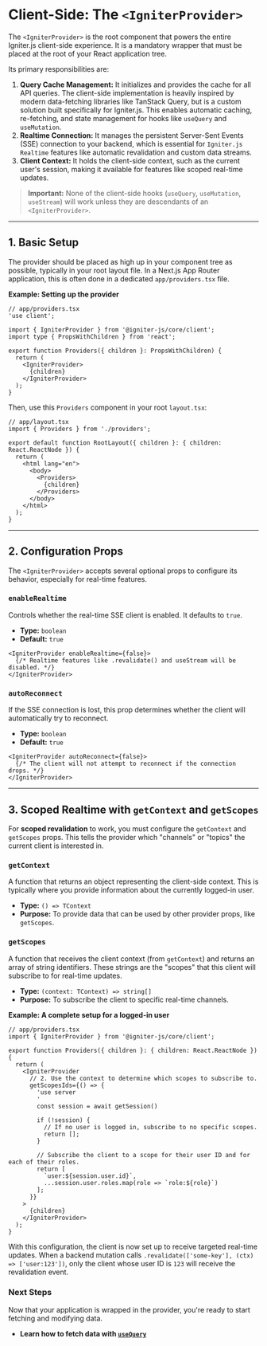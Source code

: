 # Client-Side: The `<IgniterProvider>`

The `<IgniterProvider>` is the root component that powers the entire Igniter.js client-side experience. It is a mandatory wrapper that must be placed at the root of your React application tree.

Its primary responsibilities are:

1.  **Query Cache Management:** It initializes and provides the cache for all API queries. The client-side implementation is heavily inspired by modern data-fetching libraries like TanStack Query, but is a custom solution built specifically for Igniter.js. This enables automatic caching, re-fetching, and state management for hooks like `useQuery` and `useMutation`.
2.  **Realtime Connection:** It manages the persistent Server-Sent Events (SSE) connection to your backend, which is essential for `Igniter.js Realtime` features like automatic revalidation and custom data streams.
3.  **Client Context:** It holds the client-side context, such as the current user's session, making it available for features like scoped real-time updates.

> **Important:** None of the client-side hooks (`useQuery`, `useMutation`, `useStream`) will work unless they are descendants of an `<IgniterProvider>`.

---

## 1. Basic Setup

The provider should be placed as high up in your component tree as possible, typically in your root layout file. In a Next.js App Router application, this is often done in a dedicated `app/providers.tsx` file.

**Example: Setting up the provider**

```tsx
// app/providers.tsx
'use client';

import { IgniterProvider } from '@igniter-js/core/client';
import type { PropsWithChildren } from 'react';

export function Providers({ children }: PropsWithChildren) {
  return (
    <IgniterProvider>
      {children}
    </IgniterProvider>
  );
}
```

Then, use this `Providers` component in your root `layout.tsx`:

```tsx
// app/layout.tsx
import { Providers } from './providers';

export default function RootLayout({ children }: { children: React.ReactNode }) {
  return (
    <html lang="en">
      <body>
        <Providers>
          {children}
        </Providers>
      </body>
    </html>
  );
}
```

---

## 2. Configuration Props

The `<IgniterProvider>` accepts several optional props to configure its behavior, especially for real-time features.

### `enableRealtime`

Controls whether the real-time SSE client is enabled. It defaults to `true`.

-   **Type:** `boolean`
-   **Default:** `true`

```tsx
<IgniterProvider enableRealtime={false}>
  {/* Realtime features like .revalidate() and useStream will be disabled. */}
</IgniterProvider>
```

### `autoReconnect`

If the SSE connection is lost, this prop determines whether the client will automatically try to reconnect.

-   **Type:** `boolean`
-   **Default:** `true`

```tsx
<IgniterProvider autoReconnect={false}>
  {/* The client will not attempt to reconnect if the connection drops. */}
</IgniterProvider>
```

---

## 3. Scoped Realtime with `getContext` and `getScopes`

For **scoped revalidation** to work, you must configure the `getContext` and `getScopes` props. This tells the provider which "channels" or "topics" the current client is interested in.

### `getContext`

A function that returns an object representing the client-side context. This is typically where you provide information about the currently logged-in user.

-   **Type:** `() => TContext`
-   **Purpose:** To provide data that can be used by other provider props, like `getScopes`.

### `getScopes`

A function that receives the client context (from `getContext`) and returns an array of string identifiers. These strings are the "scopes" that this client will subscribe to for real-time updates.

-   **Type:** `(context: TContext) => string[]`
-   **Purpose:** To subscribe the client to specific real-time channels.

**Example: A complete setup for a logged-in user**

```tsx
// app/providers.tsx
import { IgniterProvider } from '@igniter-js/core/client';

export function Providers({ children }: { children: React.ReactNode }) {
  return (
    <IgniterProvider
      // 2. Use the context to determine which scopes to subscribe to.
      getScopesIds={() => {
        'use server
        '
        const session = await getSession()

        if (!session) {
          // If no user is logged in, subscribe to no specific scopes.
          return [];
        }

        // Subscribe the client to a scope for their user ID and for each of their roles.
        return [
          `user:${session.user.id}`,
          ...session.user.roles.map(role => `role:${role}`)
        ];
      }}
    >
      {children}
    </IgniterProvider>
  );
}
```

With this configuration, the client is now set up to receive targeted real-time updates. When a backend mutation calls `.revalidate(['some-key'], (ctx) => ['user:123'])`, only the client whose user ID is `123` will receive the revalidation event.

### Next Steps

Now that your application is wrapped in the provider, you're ready to start fetching and modifying data.

-   **Learn how to fetch data with [`useQuery`](./03-useQuery.md)**
